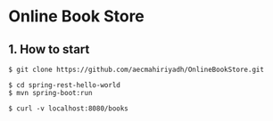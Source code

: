 # Online Book Store


## 1. How to start
```
$ git clone https://github.com/aecmahiriyadh/OnlineBookStore.git

$ cd spring-rest-hello-world
$ mvn spring-boot:run

$ curl -v localhost:8080/books
```
